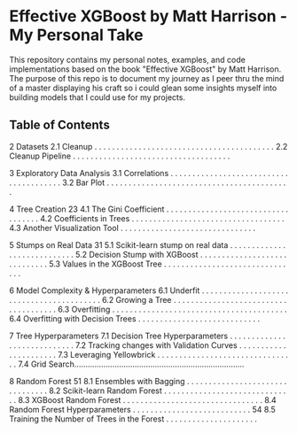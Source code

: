 # Effective XGBoost by Matt Harrison - My Personal Take

This repository contains my personal notes, examples, and code implementations based on the book "Effective XGBoost" by Matt Harrison. The purpose of this repo is to document my journey as I peer thru the mind of a master displaying his craft so i could glean some insights myself into building models that I could use for my projects.

## Table of Contents

2 Datasets 
2.1 Cleanup . . . . . . . . . . . . . . . . . . . . . . . . . . . . . . . . . . . . . . . . . 
2.2 Cleanup Pipeline . . . . . . . . . . . . . . . . . . . . . . . . . . . . . . . . . . . . 

3 Exploratory Data Analysis 
3.1 Correlations . . . . . . . . . . . . . . . . . . . . . . . . . . . . . . . . . . . . . . . 
3.2 Bar Plot . . . . . . . . . . . . . . . . . . . . . . . . . . . . . . . . . . . . . . . . . . 

4 Tree Creation 23
4.1 The Gini Coefficient . . . . . . . . . . . . . . . . . . . . . . . . . . . . . . . . . . . 
4.2 Coefficients in Trees . . . . . . . . . . . . . . . . . . . . . . . . . . . . . . . . . . . 
4.3 Another Visualization Tool . . . . . . . . . . . . . . . . . . . . . . . . . . . . . . . 

5 Stumps on Real Data 31
5.1 Scikit-learn stump on real data . . . . . . . . . . . . . . . . . . . . . . . . . . . . 
5.2 Decision Stump with XGBoost . . . . . . . . . . . . . . . . . . . . . . . . . . . . . 
5.3 Values in the XGBoost Tree . . . . . . . . . . . . . . . . . . . . . . . . . . . . . . . 

6 Model Complexity & Hyperparameters 
6.1 Underfit . . . . . . . . . . . . . . . . . . . . . . . . . . . . . . . . . . . . . . . . . 
6.2 Growing a Tree . . . . . . . . . . . . . . . . . . . . . . . . . . . . . . . . . . . . . 
6.3 Overfitting . . . . . . . . . . . . . . . . . . . . . . . . . . . . . . . . . . . . . . . . 
6.4 Overfitting with Decision Trees . . . . . . . . . . . . . . . . . . . . . . . . . . . . 

7 Tree Hyperparameters 
7.1 Decision Tree Hyperparameters . . . . . . . . . . . . . . . . . . . . . . . . . . . . 
7.2 Tracking changes with Validation Curves . . . . . . . . . . . . . . . . . . . . . . 
7.3 Leveraging Yellowbrick . . . . . . . . . . . . . . . . . . . . . . . . . . . . . . . . 
7.4 Grid Search............................................................................

8 Random Forest 51
8.1 Ensembles with Bagging . . . . . . . . . . . . . . . . . . . . . . . . . . . . . . . . 
8.2 Scikit-learn Random Forest . . . . . . . . . . . . . . . . . . . . . . . . . . . . . . 
8.3 XGBoost Random Forest . . . . . . . . . . . . . . . . . . . . . . . . . . . . . . . . 
8.4 Random Forest Hyperparameters . . . . . . . . . . . . . . . . . . . . . . . . . . . 54
8.5 Training the Number of Trees in the Forest . . . . . . . . . . . . . . . . . . . . . 




